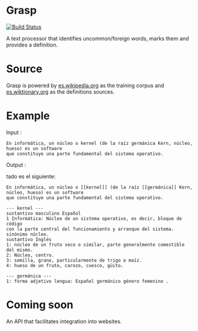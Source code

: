 # Grasp
[![Build Status](https://travis-ci.org/evalvarez12/grasp.svg?branch=master)](https://travis-ci.org/evalvarez12/grasp)


A text processor that identifies uncommon/foreign words, marks them and provides a definition.

Source
==========
Grasp is powered by [es.wikipedia.org](https://es.wikipedia.org/wiki/Wikipedia:Portada) as the training corpus and [es.wiktionary.org](https://es.wiktionary.org/wiki/Wikcionario:Portada) as the definitions sources.

Example
===========

Input :


	En informática, un núcleo o kernel (de la raíz germánica Kern, núcleo, hueso) es un software
	que constituye una parte fundamental del sistema operativo.

Output :

tado es el siguiente:

	En informática, un núcleo o [[kernel]] (de la raíz [[germánica]] Kern, núcleo, hueso) es un software
	que constituye una parte fundamental del sistema operativo.

	--- kernel ---
	sustantivo masculino Español
	1 Informática: Núcleo de un sistema operativo, es decir, bloque de código
	con la parte central del funcionamiento y arranque del sistema.
	sinónimo núcleo.
	sustantivo Inglés
	1: núcleo de un fruto seco o similar, parte generalmente comestible del mismo.
	2: Núcleo, centro.
	3: semilla, grano, particularmente de trigo o maíz.
	4: hueso de un fruto, carozo, cuesco, güito.

	--- germánica ---
	1: forma adjetivo lengua: Español germánico género femenino .

Coming soon
============
An API that facilitates integration into websites.
